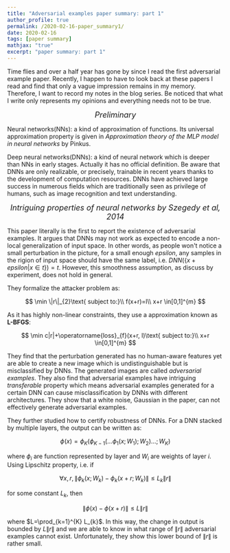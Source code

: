 ```yaml
---
title: "Adversarial examples paper summary: part 1"
author_profile: true
permalink: /2020-02-16-paper_summary1/
date: 2020-02-16
tags: [paper summary]
mathjax: "true"
excerpt: "paper summary: part 1"
---
```


Time flies and over a half year has gone by since I read the first adversarial example paper. Recently, I happen to have to look back at these papers I read and find that only a vague impression remains in my memory. Therefore, I want to record my notes in the blog series. Be noticed that what I write only represents my opinions and everything needs not to be true.

<p style="text-align: center;"><font size='+1'><i>Preliminary</i></font></p>

Neural networks(NNs): a kind of approximation of functions. Its universal approximation property is given in  *Approximation theory of the MLP model in neural networks* by Pinkus.

Deep neural networks(DNNs): a kind of neural network which is deeper than NNs in early stages. Actually it has no official definition. Be aware that DNNs are only realizable, or precisely, trainable in recent years thanks to the development of computation resources. DNNs have achieved large success in numerous fields which are traditionally seen as privilege of humans, such as image recognition and text understanding.

<p style="text-align: center;"><font size='+1'><i>Intriguing properties of neural networks by Szegedy et al, 2014</i></font></p>

This paper literally is the first to report the existence of adversarial examples. It argues that DNNs may not work as expected to encode a non-local generalization of input space. In other words, as people won't notice a small perturbation in the picture, for a small enough $epsilon$, any samples in the rigion of input space should have the same label, i.e. $DNN(\{x+epsilon|x\in t\}) = t$. However, this smoothness assumption, as discuss by experiment, does not hold in general.

They formalize the attacker problem as:

$$
\min \|r\|_{2}\text{ subject to:}\\
f(x+r)=l\\
x+r \in[0,1]^{m}
$$

As it has highly non-linear constraints, they use a approximation known as **L-BFGS**:

$$
\min c|r|+\operatorname{loss}_{f}(x+r, l)\text{ subject to:}\\
x+r \in[0,1]^{m}
$$

They find that the perturbation generated has no human-aware features yet are able to create a new image which is undistinguishable but is misclassified by DNNs. The generated images are called *adversarial examples*. They also find that adversarial examples have intriguing *transferable* property which means adversarial examples generated for a certain DNN can cause misclassification by DNNs with different architectures. They show that a white noise, Gaussian in the paper, can not effectively generate adversarial examples.

They further studied how to certify robustness of DNNs. For a DNN stacked by multiple layers, the output can be written as:

$$\phi(x)=\phi_{K}\left(\phi_{K-1}\left(\ldots \phi_{1}\left(x ; W_{1}\right) ; W_{2}\right) \ldots ; W_{K}\right)$$

where $\phi_i$ are function represented by layer and $W_i$ are weights of layer $i$. Using Lipschitz property, i.e. if

$$\forall x, r,\left\|\phi_{k}\left(x ; W_{k}\right)-\phi_{k}\left(x+r ; W_{k}\right)\right\| \leq L_{k}\|r\|$$

for some constant $L_{k}$, then 

$$\|\phi(x)-\phi(x+r)\| \leq L\|r\|$$

where $L=\prod_{k=1}^{K} L_{k}$. In this way, the change in output is bounded by $L \|r\|$ and we are able to know in what range of $\|r\|$ adversarial examples cannot exist. Unfortunately, they show this lower bound of $\|r\|$ is rather small.

<!-- <p style="text-align: center;"><font size='+1'><i>Explaining and Harnessing Adversarial Examples by Goodfellow et al, 2015</i></font></p>

First I have to mention Szegedy and Goodfellow are both coauthors of this paper and the last one. Actually they make highly constructive contribution to this area of research. -->

